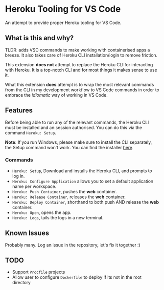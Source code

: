 # Heroku Tooling for VS Code

An attempt to provide proper Heroku tooling for VS Code.

## What is this and why?

TLDR: adds VSC commands to make working with containerised apps a breeze. It
also takes care of Heroku CLI installation/login to remove friction.

This extension **does not** attempt to replace the Heroku CLI for interacting
with Heroku. It is a top-notch CLI and for most things it makes sense to use
it.

What this extension **does** attempt is to wrap the most relevant commands
from the CLI in my development workflow to VS Code commands in order to
embrace the _idiomatic_ way of working in VS Code.

## Features

Before being able to run any of the relevant commands, the Heroku CLI must be
installed and an session authorised. You can do this via the command `Heroku:
Setup`.

**Note:** If you run Windows, please make sure to install the CLI separately,
the Setup command won't work. You can find the installer [here][0].

### Commands

- `Heroku: Setup`, Download and installs the Heroku CLI, and prompts to log in.
- `Heroku: Configure Application` allows you to set a default application name per workspace.
- `Heroku: Push Container`, pushes the **web** container.
- `Heroku: Release Container`, releases the **web** container.
- `Heroku: Deploy Container`, shorthand to both push AND release the **web** container.
- `Heroku: Open`, opens the app.
- `Heroku: Logs`, tails the logs in a new terminal.

## Known Issues

Probably many. Log an issue in the repository, let's fix it together :)

## TODO

- Support `Procfile` projects
- Allow user to configure `Dockerfile` to deploy if its not in the root directory

[0]: https://devcenter.heroku.com/articles/heroku-cli#download-and-install